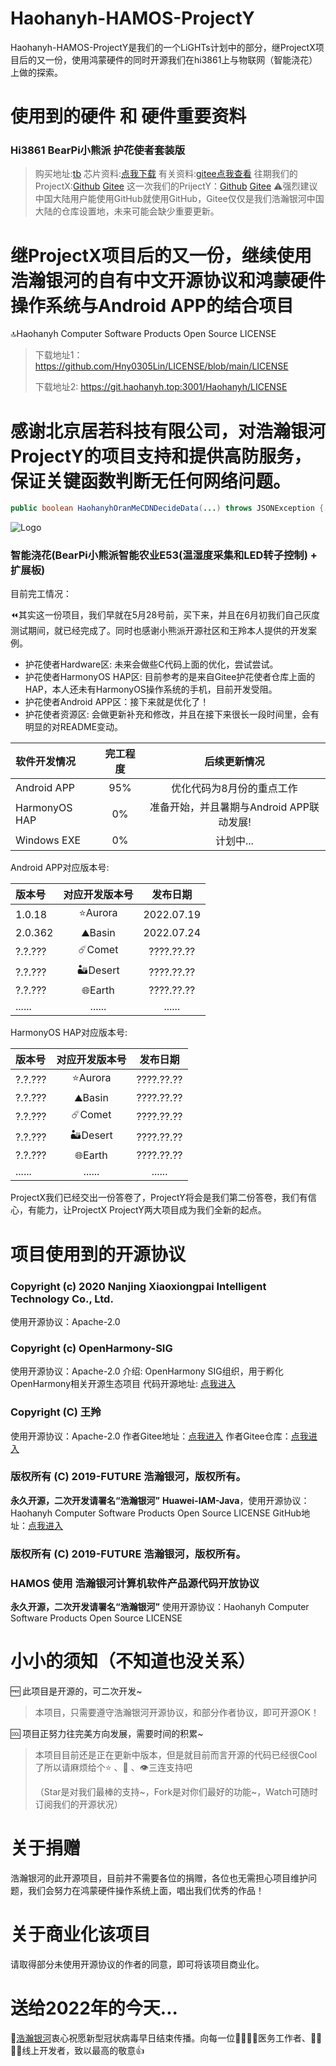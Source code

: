 # Haohanyh-HAMOS-ProjectY
Haohanyh-HAMOS-ProjectY是我们的一个LiGHTs计划中的部分，继ProjectX项目后的又一份，使用鸿蒙硬件的同时开源我们在hi3861上与物联网（智能浇花）上做的探索。

# 使用到的硬件 和 硬件重要资料
### Hi3861 BearPi小熊派 护花使者套装版
> 购买地址:[tb](https://item.taobao.com/item.htm?ft=t&id=645216486457)
> 芯片资料:[点我下载](https://gitee.com/bearpi/bearpi-hm_nano/raw/master/applications/BearPi/BearPi-HM_Nano/docs/board/BearPi_HM%20Nano%20%E8%8A%AF%E7%89%87%E6%89%8B%E5%86%8C.pdf)
> 有关资料:[gitee点我查看](https://gitee.com/bearpi/bearpi-hm_nano)
> 往期我们的ProjectX:[Github](https://github.com/Hny0305Lin/Haohanyh-HAMOS-ProjectX) [Gitee](https://gitee.com/light-harmonyOS/Haohanyh-HAMOS-ProjectX)
> 这一次我们的PrijectY：[Github](https://github.com/Hny0305Lin/Haohanyh-HAMOS-ProjectY) [Gitee](https://gitee.com/light-harmonyOS/Haohanyh-HAMOS-ProjectY)
⚠️强烈建议中国大陆用户能使用GitHub就使用GitHub，Gitee仅仅是我们浩瀚银河中国大陆的仓库设置地，未来可能会缺少重要更新。

# 继ProjectX项目后的又一份，继续使用浩瀚银河的自有中文开源协议和鸿蒙硬件操作系统与Android APP的结合项目

🔝Haohanyh Computer Software Products Open Source LICENSE

> 下载地址1：https://github.com/Hny0305Lin/LICENSE/blob/main/LICENSE
>
> 下载地址2: https://git.haohanyh.top:3001/Haohanyh/LICENSE

# 感谢北京居若科技有限公司，对浩瀚银河ProjectY的项目支持和提供高防服务，保证关键函数判断无任何网络问题。
``` Java
public boolean HaohanyhOranMeCDNDecideData(...) throws JSONException {...}
```
![Logo](https://dash.oran.me/assets/OranMe2020.jpg)

### 智能浇花(BearPi小熊派智能农业E53(温湿度采集和LED转子控制) + 扩展板)

目前完工情况：

⏪其实这一份项目，我们早就在5月28号前，买下来，并且在6月初我们自己灰度测试期间，就已经完成了。同时也感谢小熊派开源社区和王羚本人提供的开发案例。

* 护花使者Hardware区: 未来会做些C代码上面的优化，尝试尝试。
* 护花使者HarmonyOS HAP区: 目前参考的是来自Gitee护花使者仓库上面的HAP，本人还未有HarmonyOS操作系统的手机，目前开发受阻。
* 护花使者Android APP区：接下来就是优化了！
* 护花使者资源区: 会做更新补充和修改，并且在接下来很长一段时间里，会有明显的对README变动。

| 软件开发情况 | 完工程度 | 后续更新情况 |
|:----|:----:|:----:|
| Android APP | 95% | 优化代码为8月份的重点工作 |
| HarmonyOS HAP | 0% | 准备开始，并且暑期与Android APP联动发展! |
| Windows EXE | 0% | 计划中... |

Android APP对应版本号:

| 版本号 | 对应开发版本号 | 发布日期 |
|:----|:----:|:----:|
| 1.0.18 | ⭐Aurora | 2022.07.19 |
| 2.0.362 | ⛰️Basin | 2022.07.24 |
| ?.?.??? | ☄️Comet | ????.??.?? |
| ?.?.??? | 🏜️Desert | ????.??.?? |
| ?.?.??? | 🌐Earth | ????.??.?? |
| ...... | ...... | ...... |

HarmonyOS HAP对应版本号:

| 版本号 | 对应开发版本号 | 发布日期 |
|:----|:----:|:----:|
| ?.?.??? | ⭐Aurora | ????.??.?? |
| ?.?.??? | ⛰️Basin | ????.??.?? |
| ?.?.??? | ☄️Comet | ????.??.?? |
| ?.?.??? | 🏜️Desert | ????.??.?? |
| ?.?.??? | 🌐Earth | ????.??.?? |
| ...... | ...... | ...... |

ProjectX我们已经交出一份答卷了，ProjectY将会是我们第二份答卷，我们有信心，有能力，让ProjectX ProjectY两大项目成为我们全新的起点。

# 项目使用到的开源协议

### Copyright (c) 2020 Nanjing Xiaoxiongpai Intelligent Technology Co., Ltd.
使用开源协议：Apache-2.0

### Copyright (c) OpenHarmony-SIG
使用开源协议：Apache-2.0
介绍: OpenHarmony SIG组织，用于孵化OpenHarmony相关开源生态项目
代码开源地址: [点我进入](https://gitee.com/openharmony-sig/knowledge_demo_smart_home)

### Copyright (C) 王羚
使用开源协议：Apache-2.0
作者Gitee地址：[点我进入](https://gitee.com/LingYuDaXia)
作者Gitee仓库：[点我进入](https://gitee.com/LingYuDaXia/bearpi-hm_nano/blob/master/applications/BearPi/BearPi-HM_Nano/docs/quick-start/BearPi-HM_Nano%20%E6%8A%A4%E8%8A%B1%E4%BD%BF%E8%80%85%E6%A1%88%E4%BE%8B%E6%95%99%E7%A8%8B%EF%BC%88%E5%8F%8C%E6%89%A9%E5%B1%95%E6%9D%BF%E9%9B%86%E6%88%90%E6%96%B9%E5%BC%8F%EF%BC%89.md)

### 版权所有 (C) 2019-FUTURE 浩瀚银河，版权所有。
**永久开源，二次开发请署名“浩瀚银河”**
**Huawei-IAM-Java**，使用开源协议：Haohanyh Computer Software Products Open Source LICENSE
GitHub地址：[点我进入](https://github.com/Hny0305Lin/Huawei-IAM-Java)

### 版权所有 (C) 2019-FUTURE 浩瀚银河，版权所有。
### HAMOS 使用 浩瀚银河计算机软件产品源代码开放协议
**永久开源，二次开发请署名“浩瀚银河”**
使用开源协议：Haohanyh Computer Software Products Open Source LICENSE

# 小小的须知（不知道也没关系）

🆓 此项目是开源的，可二次开发~

> 本项目，只需要遵守浩瀚银河开源协议，和部分作者协议，即可开源OK！

🆒 项目正努力往完美方向发展，需要时间的积累~

> 本项目目前还是正在更新中版本，但是就目前而言开源的代码已经很Cool了所以请麻烦给个⭐ 、🍴 、👁️三连支持吧
>
> （Star是对我们最棒的支持~，Fork是对你们最好的功能~，Watch可随时订阅我们的开源状况）

# 关于捐赠

浩瀚银河的此开源项目，目前并不需要各位的捐赠，各位也无需担心项目维护问题，我们会努力在鸿蒙硬件操作系统上面，唱出我们优秀的作品！

# 关于商业化该项目

请取得部分未使用开源协议的作者的同意，即可将该项目商业化。

# 送给2022年的今天...

🙏[浩瀚银河](https://hexo.haohanyh.com/2022/01/17/2022-ByeByeCOVID-19/)衷心祝愿新型冠状病毒早日结束传播。向每一位👨‍⚕️👩‍⚕️医务工作者、👨‍💼👩‍💼线上开发者，致以最高的敬意👍